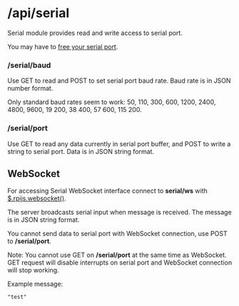 # /api/serial

Serial module provides read and write access to serial port.

You may have to [free your serial port](../system_configuration/free_serial_port.md).

### /serial/baud

Use GET to read and POST to set serial port baud rate. Baud rate is in JSON number format.

Only standard baud rates seem to work: 50, 110, 300, 600, 1200, 2400, 4800, 9600, 19 200, 38 400, 57 600, 115 200.

### /serial/port

Use GET to read any data currently in serial port buffer, and POST to write a string to serial port.
Data is in JSON string format.

## WebSocket

For accessing Serial WebSocket interface connect to **serial/ws** with [$.rpijs.websocket()](../rpijs_jquery_plugin/rpijswebsocket.md).

The server broadcasts serial input when message is received. The message is in JSON string format.

You cannot send data to serial port with WebSocket connection, use POST to **/serial/port**.

Note: You cannot use GET on **/serial/port** at the same time as WebSocket. GET request will disable interrupts on serial port and WebSocket connection will stop working.

Example message:
```
"test"
```
